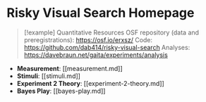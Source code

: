# Risky Visual Search Homepage

> [!example] Quantitative Resources
> OSF repository (data and preregistrations): https://osf.io/erxsz/
> Code: https://github.com/dab414/risky-visual-search
> Analyses: https://davebraun.net/gaita/experiments/analysis

* **Measurement**: [[measurement.md]]
* **Stimuli**: [[stimuli.md]]
* **Experiment 2 Theory**: [[experiment-2-theory.md]]
* **Bayes Play**: [[bayes-play.md]]

